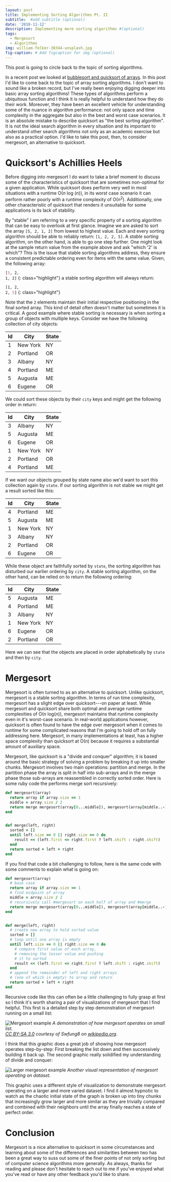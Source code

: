 ```yaml
---
layout: post
title: Implementing Sorting Algorithms Pt. II
subtitle:  #add subtitle (optional)
date: '2018-11-12'
description: Implementing more sorting algorithms #(optional)
tags:
  - Mergesort
  - Algorithms
img: william-felker-38344-unsplash.jpg
fig-caption: # Add figcaption for img (optional)
---
```

This post is going to circle back to the topic of sorting algorithms.
<!-- more -->
In a recent post we looked at [bubblesort and quicksort of arrays](/implementing-sorting-algorithms). In this post I'd like to come back to the topic of array sorting algorithms. I don't want to sound like a broken record, but I've really been enjoying digging deeper into basic array sorting algorithms! These types of algorithms perform a ubiquitous function and I think it is really helpful to understand how they do their work. Moreover, they have been an excellent vehicle for understanding some of the nuance in algorithm performance: not only space and time complexity in the aggregate but also in the best and worst case scenarios. It is an absolute mistake to describe quicksort as "the best sorting algorithm". It is not the ideal search algorithm in every situation and its important to understand other search algorithms not only as an academic exercise but also as a practical option. I'd like to take this post, then, to consider mergesort, an alternative to quicksort.

# Quicksort's Achillies Heels

Before digging into mergesort I do want to take a brief moment to discuss some of the characteristics of quicksort that are sometimes non-optimal for a given application. While quicksort does perform very well in most situations with a runtime O(*n* log (*n*)), in its worst case scenario it can perform rather poorly with a runtime complexity of O(*n*<sup>2</sup>). Additionally, one other characteristic of quicksort that renders it unsuitable for some applications is its lack of stability.

By "stable" I am referring to a very specific property of a sorting algorithm that can be easy to overlook at first glance. Imagine we are asked to sort the array `[5, 2, 1, 2]` from lowest to highest value. Each and every sorting algorithm should be able to reliably return: `[1, 2, 2, 5]`. A *stable* sorting algorithm, on the other hand, is able to go one step further. One might look at the sample return value from the example above and ask "which '2' is which"? This is the issue that stable sorting algorithms address, they ensure a consistent predictable ordering even for items with the same value. Given, the following array:

<code>[<span class="ss">5</span>, <span class="s1">2</span>, <span class="mi">1</span>, <span class="k">2</span>]</code>
{: class="highlight"}
a stable sorting algorithm will always return:

<code>[<span class="mi">1</span>, <span class="s1">2</span>, <span class="k">2</span>, <span class="ss">5</span>]</code>
{: class="highlight"}

Note that the `2` elements maintain their initial respective positioning in the final sorted array. This kind of detail often doesn't matter but sometimes it is critical. A good example where stable sorting is necessary is when sorting a group of objects with multiple keys. Consider we have the following collection of city objects:

| Id | City     | State |
|----|----------|-------|
| 1  | New York | NY    |
| 2  | Portland | OR    |
| 3  | Albany   | NY    |
| 4  | Portland | ME    |
| 5  | Augusta  | ME    |
| 6  | Eugene   | OR    |

We could sort these objects by their `city` keys and might get the following order in return:

| Id | City     | State |
|----|----------|-------|
| 3  | Albany   | NY    |
| 5  | Augusta  | ME    |
| 6  | Eugene   | OR    |
| 1  | New York | NY    |
| 2  | Portland | OR    |
| 4  | Portland | ME    |

If we want our objects grouped by state name also we'd want to sort this collection again by `state`. If our sorting algorithm is not stable we might get a result sorted like this:

| Id | City     | State |
|----|----------|-------|
| 4  | Portland | ME    |
| 5  | Augusta  | ME    |
| 1  | New York | NY    |
| 3  | Albany   | NY    |
| 2  | Portland | OR    |
| 6  | Eugene   | OR    |

While these object are faithfully sorted by `state`, the sorting algorithm has disturbed our earlier ordering by `city`. A stable sorting algorithm, on the other hand, can be relied on to return the following ordering:

| Id | City     | State |
|----|----------|-------|
| 5  | Augusta  | ME    |
| 4  | Portland | ME    |
| 3  | Albany   | NY    |
| 1  | New York | NY    |
| 6  | Eugene   | OR    |
| 2  | Portland | OR    |

Here we can see that the objects are placed in order alphabetically by `state` and then by `city`.

# Mergesort
Mergesort is often turned to as an alternative to quicksort. Unlike quicksort, mergesort is a stable sorting algorithm. In terms of run time complexity, mergesort has a slight edge over quicksort---on paper at least. While mergesort and quicksort share both optimal and average runtime complexities of O(*n* log(*n*)), mergesort maintains that runtime complexity even in it's worst-case scenario. In real-world applications however, quicksort is often found to have the edge over mergesort when it comes to runtime for some complicated reasons that I'm going to hold off on fully addressing here. Mergesort, in many implementations at least, has a higher space complexity than quicksort at O(*n*) because it requires a substantial amount of auxiliary space.

Mergesort, like quicksort is a "divide and conquer" algorithm; it is based around the basic strategy of solving a problem by breaking it up into smaller chunks. Mergesort involves two main operations: partition and merge. In the partition phase the array is split in half into sub-arrays and in the merge phase those sub-arrays are reassembled in correctly sorted order. Here is some ruby code the performs merge sort recursively:

```ruby
def mergesort(array)
  return array if array.size == 1
  middle = array.size / 2
  return merge mergesort(array[0...middle]), mergesort(array[middle..-1])
end


def merge(left, right)
  sorted = []
  until left.size == 0 || right.size == 0 do
    result << (left.first <= right.first ? left.shift : right.shift)
  end
  return sorted + left + right
end
```

If you find that code a bit challenging to follow, here is the same code with
some comments to explain what is going on:

```ruby
def mergesort(array)
  # base case
  return array if array.size == 1
  # find midpoint of array
  middle = array.size / 2
  # recursively call #mergesort on each half of array and #merge
  return merge mergesort(array[0...middle]), mergesort(array[middle..-1])
end


def merge(left, right)
  # create new array to hold sorted value
  sorted = []
  # loop until one array is empty
  until left.size == 0 || right.size == 0 do
    # compare first value of each array,
    # removing the lesser value and pushing
    # it to sorted
    result << (left.first <= right.first ? left.shift : right.shift)
  end
  # append the remainder of left and right arrays
  # (one of which is empty) to array and return
  return sorted + left + right
end
```

Recursive code like this can often be a little challenging to fully grasp at first so I think it's worth sharing a pair of visualizations of mergesort that I find helpful. This first is a detailed step by step demonstration of mergesort running on a small list:

![Mergesort example](/assets/img/Merge-sort-example-300px.gif)
*A demonstration of how mergesort operates on small list.<br/>
[CC BY-SA 3.0](https://creativecommons.org/licenses/by-sa/3.0)
courtesy of Swfung8 on [wikipedia.org](https://wikipedia.org).*


I think that this graphic does a great job of showing how mergesort operates step-by-step: First breaking the list down and then successively building it back up. The second graphic really solidified my understanding of divide and conquer:

![Larger mergesort example](/assets/img/mergesort-demonstration.gif)
*Another visual representation of mergesort operating on dataset.*

This graphic uses a different style of visualization to demonstrate mergesort operating on a larger and more varied dataset. I find it almost hypnotic to watch as the chaotic initial state of the graph is broken up into tiny chunks that increasingly grow larger and more similar as they are trivially compared and combined with their neighbors until the array finally reaches a state of perfect order.

# Conclusion

Mergesort is a nice alternative to quicksort in some circumstances and learning about some of the differences and similarities between two has been a great way to suss out some of the finer points of not only sorting but of computer science algorithms more generally. As always, thanks for reading and please don't hesitate to reach out to me if you've enjoyed what you've read or have any other feedback you'd like to share.
